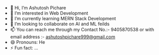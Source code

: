 - 👋 Hi, I’m Ashutosh Pichare
- 👀 I’m interested in Web Development
- 🌱 I’m currently learning MERN Stack Development
- 💞️ I’m looking to collaborate on AI and ML feilds
- 📫 You can reach me through my Contact No.:- 9405870538 or with email address :- ashutoshpichare999@gmail.com
- 😄 Pronouns: He
- ⚡ Fun fact: ...

<!---
ashutosh-139/ashutosh-139 is a ✨ special ✨ repository because its `README.md` (this file) appears on your GitHub profile.
You can click the Preview link to take a look at your changes.
--->
